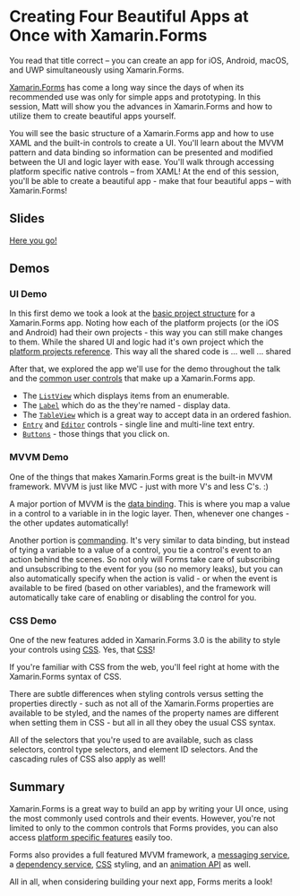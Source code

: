 # Creating Four Beautiful Apps at Once with Xamarin.Forms

You read that title correct – you can create an app for iOS, Android, macOS, and UWP simultaneously using Xamarin.Forms.

[Xamarin.Forms](https://msou.co/bnx) has come a long way since the days of when its recommended use was only for simple apps and prototyping. In this session, Matt will show you the advances in Xamarin.Forms and how to utilize them to create beautiful apps yourself.

You will see the basic structure of a Xamarin.Forms app and how to use XAML and the built-in controls to create a UI. You'll learn about the MVVM pattern and data binding so information can be presented and modified between the UI and logic layer with ease. You'll walk through accessing platform specific native controls – from XAML! At the end of this session, you'll be able to create a beautiful app - make that four beautiful apps – with Xamarin.Forms!

## Slides

[Here you go!](slides/BeautifulApps.pdf)

## Demos

### UI Demo

In this first demo we took a look at the [basic project structure](https://msou.co/bny) for a Xamarin.Forms app. Noting how each of the platform projects (or the iOS and Android) had their own projects - this way you can still make changes to them. While the shared UI and logic had it's own project which the [platform projects reference](https://msou.co/bnz). This way all the shared code is ... well ... shared

After that, we explored the app we'll use for the demo throughout the talk and the [common user controls](https://msou.co/bn1) that make up a Xamarin.Forms app.

- The [`ListView`](https://msou.co/bn3) which displays items from an enumerable.
- The [`Label`](https://msou.co/bn4) which do as the they're named - display data.
- The [`TableView`](https://msou.co/bn7) which is a great way to accept data in an ordered fashion.
- [`Entry`](https://msou.co/bn5) and [`Editor`](https://msou.co/bn6) controls - single line and multi-line text entry.
- [`Buttons`](https://msou.co/bn2) - those things that you click on.

### MVVM Demo

One of the things that makes Xamarin.Forms great is the built-in MVVM framework. MVVM is just like MVC - just with more V's and less C's. :)

A major portion of MVVM is the [data binding](https://msou.co/bn0). This is where you map a value in a control to a variable in in the logic layer. Then, whenever one changes - the other updates automatically!

Another portion is [commanding](https://msou.co/bn8). It's very similar to data binding, but instead of tying a variable to a value of a control, you tie a control's event to an action behind the scenes. So not only will Forms take care of subscribing and unsubscribing to the event for you (so no memory leaks), but you can also automatically specify when the action is valid - or when the event is available to be fired (based on other variables), and the framework will automatically take care of enabling or disabling the control for you.

### CSS Demo

One of the new features added in Xamarin.Forms 3.0 is the ability to style your controls using [CSS](https://msou.co/bn9). Yes, that [CSS](https://msou.co/bn9)!

If you're familiar with CSS from the web, you'll feel right at home with the Xamarin.Forms syntax of CSS.

There are subtle differences when styling controls versus setting the properties directly - such as not all of the Xamarin.Forms properties are available to be styled, and the names of the property names are different when setting them in CSS - but all in all they obey the usual CSS syntax.

All of the selectors that you're used to are available, such as class selectors, control type selectors, and element ID selectors. And the cascading rules of CSS also apply as well!

## Summary

Xamarin.Forms is a great way to build an app by writing your UI once, using the most commonly used controls and their events. However, you're not limited to only to the common controls that Forms provides, you can also access [platform specific features](https://msou.co/bnz) easily too.

Forms also provides a full featured MVVM framework, a [messaging service](https://msou.co/boa), a [dependency service](https://msou.co/bob), [CSS](https://msou.co/bn9) styling, and an [animation API](https://msou.co/boc) as well.

All in all, when considering building your next app, Forms merits a look!